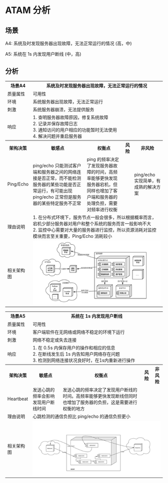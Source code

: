 # ATAM 分析

## 场景

A4: 系统及时发现服务器出现故障，无法正常运行的情况 (高，中)

A5: 系统在 1s 内发现用户断线 (中，高)

## 分析

<table>
	<tr>
		<th>场景A4</th>
		<th colspan='4'>系统及时发现服务器出现故障，无法正常运行的情况</th>
	</tr>
	<tr>
		<td>质量属性</td>
		<td colspan='4'>可用性</td>
	</tr>
	<tr>
		<td>环境</td>
		<td colspan='4'>系统服务器出现故障，⽆法正常运⾏</td>
	</tr>
	<tr>
		<td>刺激</td>
		<td colspan='4'>系统服务器崩溃，⽆法提供服务</td>
	</tr>
	<tr>
		<td>响应</td>
		<td colspan='4'>1. 查明服务器故障原因，修复系统故障<br/>2. 记录并保存故障⽇志<br/>3. 通知访问的⽤户相应的功能暂时⽆法使⽤<br/>4. 解决问题并重启服务器</td>
	</tr>
	<tr>
			<th>架构决策</th>
			<th>敏感点</th>
			<th>权衡点</th>
			<th>风险</th>
			<th>非风险</th>
	</tr>
	<tr>
		<td>Ping/Echo</td>
		<td>ping/echo 只能测试客户端和服务器之间的网络连接是否正常，而不能检测服务器的某些功能是否正常运行，有可能出现 ping/echo 正常但是服务器的某些特定服务不正常</td>
		<td>ping 的频率决定了发现服务器故障的时间，高频率能够更快发现服务器宕机，但同样也增加了客户端和服务器的处理负担，需要对频率进行权衡</td>
		<td></td>
		<td>ping/echo 实现简单，有成熟的解决方案</td>
	</tr>
	<tr>
		<td>理由说明</td>
		<td colspan='4'>1. 在分布式环境下，服务节点⼀般会很多，所以根据概率⽽⾔，宕机少部分服务器对⽤户和整个系统的服务⽽⾔⼀般影响不⼤</br>2. 监控中⼼需要对⼤量的服务器进⾏监控，所以资源消耗对监控模块⽽⾔⾄关重要，Ping/Echo 消耗较小</td>
	</tr>
	<tr>
		<td>相关架构图</td>
		<td colspan='4'><img src='img/A4.png'></img></td>
	</tr>
</table>

<table>
	<tr>
		<th>场景A5</th>
		<th colspan='4'>系统在 1s 内发现用户断线</th>
	</tr>
	<tr>
		<td>质量属性</td>
		<td colspan='4'>可用性</td>
	</tr>
	<tr>
		<td>环境</td>
		<td colspan='4'>客户端软件在⽆⽹络或⽹络不稳定的环境下运⾏</td>
	</tr>
	<tr>
		<td>刺激</td>
		<td colspan='4'>⽹络不稳定或失去连接</td>
	</tr>
	<tr>
		<td>响应</td>
		<td colspan='4'>1. 在 0.5s 内保存⽤户的操作和相应的信息<br/>2. 在断线发生后 1s 内告知⽤户⽹络存在问题<br/>3. 检测到⽹络连接状况良好时，在1s内重新进⾏操作</td>
	</tr>
	<tr>
			<th>架构决策</th>
			<th>敏感点</th>
			<th>权衡点</th>
			<th>风险</th>
			<th>非风险</th>
	</tr>
	<tr>
		<td>Heartbeat</td>
		<td>发送心跳的频率会影响发现用户断线时间</td>
		<td>发送心跳的频率决定了发现用户断线的时间。高频率能够更快发现断线但同时也增加了服务器的负担，这是需要进行权衡的地方</td>
		<td></td>
		<td></td>
	</tr>
	<tr>
		<td>理由说明</td>
		<td colspan='4'>心跳检测的通信负担比 ping/echo 的通信负担更小</td>
	</tr>
	<tr>
		<td>相关架构图</td>
		<td colspan='4'><img src='img/A5.png'></img></td>
	</tr>
</table>

